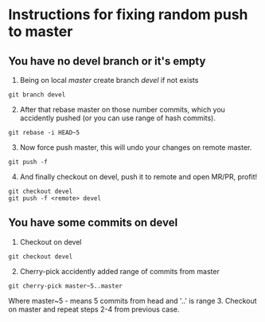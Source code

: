 # Instructions for fixing random push to master

## You have no devel branch or it's empty
1. Being on local _master_ create branch _devel_ if not exists
```git
git branch devel
```
2. After that rebase master on those number commits, which you accidently pushed (or you can use range of hash commits).
```git
git rebase -i HEAD~5
```
3. Now force push master, this will undo your changes on remote master.
```git
git push -f
```
4. And finally checkout on devel, push it to remote and open MR/PR, profit!
```git
git checkout devel
git push -f <remote> devel
```

## You have some commits on devel
1. Checkout on devel
```git
git checkout devel
```
2. Cherry-pick accidently added range of commits from master
```
git cherry-pick master~5..master
```
Where master~5 - means 5 commits from head and '..' is range
3. Checkout on master and repeat steps 2-4 from previous case.